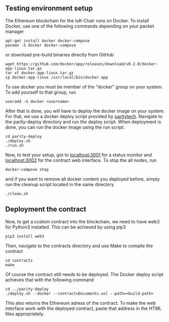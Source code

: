 ## Testing environment setup

The Ethereum blockchain for the IuK-Chair runs on Docker. To install Docker, use one of the following commands depending on your packet manager

    apt-get install docker docker-compose
    pacman -S docker docker-compose

or download pre-build binaries directly from GitHub

    wget https://github.com/docker/app/releases/download/v0.2.0/docker-app-linux.tar.gz
    tar xf docker-app-linux.tar.gz
    cp docker-app-linux /usr/local/bin/docker-app

To use docker you must be member of the "docker" group on your system. To add yourself to that group, run

    useradd -G docker <username>

After that is done, you will have to deploy the docker image on your system. For that, we use a docker deploy script provided by [paritytech](https://github.com/paritytech/parity-deploy). Navigate to the parity-deploy directory and run the deploy script. When deployment is done, you can run the docker image using the run script:

    cd parity-deploy
    ./deploy.sh
    ./run.sh

Now, to test your setup, got to [localhost:3001](https://localhost:3001) for a status monitor and [localhost:3002](https://localhost:3002) for the contract web interface. To stop the all nodes, run

    docker-compose stop

and if you want to remove all docker content you deployed before, simply run the cleanup script located in the same directory

    ./clean.sh

## Deployment the contract

Now, to get a custom contract into the blockchain, we need to have web3 for Python3 installed. This can be achieved by using pip3

    pip3 install web3

Then, navigate to the contracts directory and use Make to compile the contract

    cd contracts
    make

Of course the contract still needs to be deployed. The Docker deploy script achieves that with the following command

    cd ../parity-deploy
    ./deploy.sh --docker --contract=Documents.sol --path=<build-path>

This also returns the Ethereum adress of the contract. To make the web interface work with the deployed contract, paste that address in the HTML files appropriately.